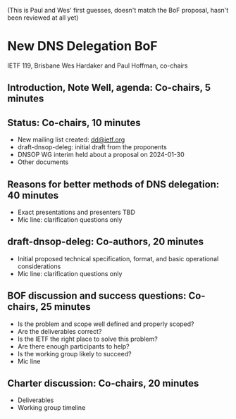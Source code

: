 (This is Paul and Wes' first guesses, doesn't match the BoF proposal, hasn't been reviewed at all yet)

# New DNS Delegation BoF
IETF 119, Brisbane
Wes Hardaker and Paul Hoffman, co-chairs

## Introduction, Note Well, agenda: Co-chairs, 5 minutes

## Status: Co-chairs, 10 minutes
- New mailing list created: dd@ietf.org
- draft-dnsop-deleg: initial draft from the proponents
- DNSOP WG interim held about a proposal on 2024-01-30
- Other documents

[draft-dnsop-deleg]: https://datatracker.ietf.org/doc/draft-dnsop-deleg/

## Reasons for better methods of DNS delegation: 40 minutes
- Exact presentations and presenters TBD
- Mic line: clarification questions only

## draft-dnsop-deleg: Co-authors, 20 minutes
- Initial proposed technical specification, format, and basic
  operational considerations
- Mic line: clarification questions only

## BOF discussion and success questions: Co-chairs, 25 minutes
- Is the problem and scope well defined and properly scoped?
- Are the deliverables correct?
- Is the IETF the right place to solve this problem?
- Are there enough participants to help?
- Is the working group likely to succeed?
- Mic line

## Charter discussion: Co-chairs, 20 minutes
- Deliverables
- Working group timeline

